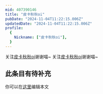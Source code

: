 ```yaml
---
mid: 407390146
title: "皮卡秋秋oi"
pubDate: "2024-11-04T11:22:15.006Z"
updatedDate: "2024-11-04T11:22:15.006Z"
profile:
  {
    Nickname: ["皮卡秋秋oi"],
  }
---
```


关注[皮卡秋秋oi](https://space.bilibili.com/407390146)谢谢喵~ 关注[皮卡秋秋oi](https://space.bilibili.com/407390146)谢谢喵~

## 此条目有待补充
你可以在[这里](https://github.com/Yuhanawa/VTuber.ICU/edit/master/src/content/v/皮卡秋秋oi/index.md)编辑本文
